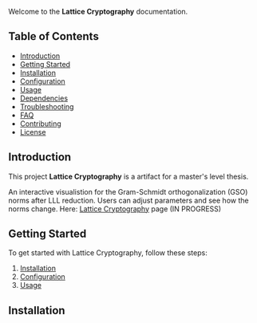 
Welcome to the **Lattice Cryptography** documentation.

 

## Table of Contents

- [Introduction](#introduction)
- [Getting Started](#getting-started)
- [Installation](#installation)
- [Configuration](#configuration)
- [Usage](#usage)
- [Dependencies](#dependencies)
- [Troubleshooting](#troubleshooting)
- [FAQ](#faq)
- [Contributing](#contributing)
- [License](#license)

## Introduction

This project  **Lattice Cryptography** is a artifact for a master's level thesis.

An interactive visualistion for the Gram-Schmidt orthogonalization (GSO) norms after LLL reduction. Users can adjust parameters and see how the norms change.
Here: [Lattice Cryptography](./docs/index.html) page (IN PROGRESS)

## Getting Started

To get started with Lattice Cryptography, follow these steps:

1. [Installation](#installation)
2. [Configuration](#configuration)
3. [Usage](#usage)

## Installation

